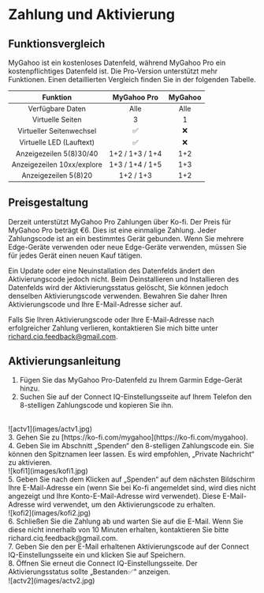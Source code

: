 # Zahlung und Aktivierung

## Funktionsvergleich

MyGahoo ist ein kostenloses Datenfeld, während MyGahoo Pro ein kostenpflichtiges Datenfeld ist. Die Pro-Version unterstützt mehr Funktionen.  Einen detaillierten Vergleich finden Sie in der folgenden Tabelle.

| Funktion | MyGahoo Pro | MyGahoo |
|:-------:|:-----------:|:--------:|
| Verfügbare Daten | Alle | Alle |
| Virtuelle Seiten | 3 | 1 |
| Virtueller Seitenwechsel | ✅ | ❌ |
| Virtuelle LED (Lauftext) | ✅ | ❌ |
| Anzeigezeilen 5(8)30/40 | 1+2 / 1+3 / 1+4 | 1+2 |
| Anzeigezeilen 10xx/explore | 1+3 / 1+4 / 1+5 | 1+3 |
| Anzeigezeilen 5(8)20 | 1+2 / 1+3 | 1+2 |

## Preisgestaltung

Derzeit unterstützt MyGahoo Pro Zahlungen über Ko-fi. Der Preis für MyGahoo Pro beträgt €6. Dies ist eine einmalige Zahlung. Jeder Zahlungscode ist an ein bestimmtes Gerät gebunden. Wenn Sie mehrere Edge-Geräte verwenden oder neue Edge-Geräte verwenden, müssen Sie für jedes Gerät einen neuen Kauf tätigen.

Ein Update oder eine Neuinstallation des Datenfelds ändert den Aktivierungscode jedoch nicht. Beim Deinstallieren und Installieren des Datenfelds wird der Aktivierungsstatus gelöscht, Sie können jedoch denselben Aktivierungscode verwenden. Bewahren Sie daher Ihren Aktivierungscode und Ihre E-Mail-Adresse sicher auf.

Falls Sie Ihren Aktivierungscode oder Ihre E-Mail-Adresse nach erfolgreicher Zahlung verlieren, kontaktieren Sie mich bitte unter [richard.ciq.feedback@gmail.com](richard.ciq.feedback@gmail.com).

## Aktivierungsanleitung

1. Fügen Sie das MyGahoo Pro-Datenfeld zu Ihrem Garmin Edge-Gerät hinzu.
2. Suchen Sie auf der Connect IQ-Einstellungsseite auf Ihrem Telefon den 8-stelligen Zahlungscode und kopieren Sie ihn.
<br>
![actv1](images/actv1.jpg)
<br>
3. Gehen Sie zu [https://ko-fi.com/mygahoo](https://ko-fi.com/mygahoo).
<br>
4. Geben Sie im Abschnitt „Spenden“ den 8-stelligen Zahlungscode ein. Sie können den Spitznamen leer lassen. Es wird empfohlen, „Private Nachricht“ zu aktivieren.
<br>
![kofi1](images/kofi1.jpg)
<br>
5. Geben Sie nach dem Klicken auf „Spenden“ auf dem nächsten Bildschirm Ihre E-Mail-Adresse ein (wenn Sie bei Ko-fi angemeldet sind, wird dies nicht angezeigt und Ihre Konto-E-Mail-Adresse wird verwendet). Diese E-Mail-Adresse wird verwendet, um den Aktivierungscode zu erhalten.
<br>
![kofi2](images/kofi2.jpg)
<br>
6. Schließen Sie die Zahlung ab und warten Sie auf die E-Mail. Wenn Sie diese nicht innerhalb von 10 Minuten erhalten, kontaktieren Sie bitte richard.ciq.feedback@gmail.com.
<br>
7. Geben Sie den per E-Mail erhaltenen Aktivierungscode auf der Connect IQ-Einstellungsseite ein und klicken Sie auf Speichern.
<br>
8. Öffnen Sie erneut die Connect IQ-Einstellungsseite. Der Aktivierungsstatus sollte „Bestanden✅“ anzeigen.
<br>
![actv2](images/actv2.jpg)

